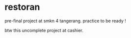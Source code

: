 # restoran
pre-final project at smkn 4 tangerang. practice to be ready !

btw this uncomplete project at cashier.

